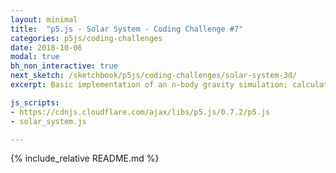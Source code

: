 ```yaml
---
layout: minimal
title:  "p5.js - Solar System - Coding Challenge #7"
categories: p5js/coding-challenges
date: 2018-10-06
modal: true
bh_non_interactive: true
next_sketch: /sketchbook/p5js/coding-challenges/solar-system-3d/
excerpt: Basic implementation of an n-body gravity simulation; calculates initial orbital velocity of planets to get things going.

js_scripts:
- https://cdnjs.cloudflare.com/ajax/libs/p5.js/0.7.2/p5.js
- solar_system.js

---
```


{% include_relative README.md %}
